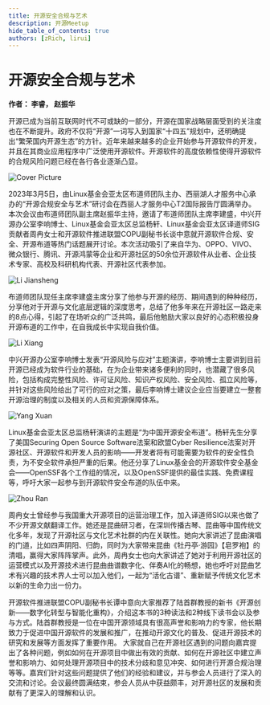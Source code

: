 ```yaml
---
title: 开源安全合规与艺术
description: 开源Meetup
hide_table_of_contents: true
authors: [zRich, lirui]
---
```


# 开源安全合规与艺术

**作者： 李睿， 赵振华**

开源已成为当前互联网时代不可或缺的一部分，开源在国家战略层面受到的关注度也在不断提升。政府不仅将“开源”一词写入到国家“十四五”规划中，还明确提出“繁荣国内开源生态”的方针。近年来越来越多的企业开始参与开源软件的开发，并且在其商业应用程序中广泛使用开源软件。开源软件的高度依赖性使得开源软件的合规风险问题已经在各行各业逐渐凸显。

![Cover Picture](/img/blog/0305-cover.jpg)

2023年3月5日，由Linux基金会亚太区布道师团队主办、西丽湖人才服务中心承办的“开源合规安全与艺术”研讨会在西丽人才服务中心T2国际报告厅圆满举办。
本次会议由布道师团队副主席赵振华主持，邀请了布道师团队主席李建盛，中兴开源办公室李响博士、Linux基金会亚太区总监杨轩、Linux基金会亚太区译道师SIG贡献者周冉女士和开源软件推进联盟COPU副秘书长谈中意就开源软件合规、安全、开源布道等热门话题展开讨论。本次活动吸引了来自华为、OPPO、VIVO、微众银行、腾讯、开源鸿蒙等企业和开源社区的50余位开源软件从业者、企业技术专家、高校及科研机构代表、开源社区代表参加。

![Li Jiansheng](/img/blog/0305-lijiansheng.jpg)

布道师团队现任主席李建盛主席分享了他参与开源的经历、期间遇到的种种经历，分享他对于开源与文化底层逻辑的深度思考，总结了他多年来在开源社区一路走来的8点心得，引起了在场听众的广泛共鸣，最后他勉励大家以良好的心态积极投身开源布道的工作中，在自我成长中实现自我价值。

![Li Xiang](/img/blog/0305-lixiang.jpg)

中兴开源办公室李响博士发表“开源风险与应对”主题演讲，李响博士主要讲到目前开源已经成为软件行业的基础，在为企业带来诸多便利的同时，也潜藏了很多风险，包括构成完整性风险、许可证风险、知识产权风险、安全风险、孤立风险等，并针对这些风险给出了可行的应对之策，最后李响博士建议企业应当要建立一整套开源治理的制度以及相关的人员和资源保障体系。

![Yang Xuan](/img/blog/0305-yangxuan.jpg)

Linux基金会亚太区总监杨轩演讲的主题是“为中国开源安全布道”。杨轩先生分享了美国Securing Open Source Software法案和欧盟Cyber Resilience法案对开源社区、开源软件和开发人员的影响——开发者将有可能需要为软件的安全性负责，为不安全软件承担严重的后果。他还分享了Linux基金会的开源软件安全基金会——OpenSSF各个工作组的情况，以及OpenSSF提供的最佳实践、免费课程等，呼吁大家一起参与到开源软件安全布道的队伍中来。

![Zhou Ran](/img/blog/0305-zhouran.jpg)

周冉女士曾经参与我国重大开源项目的运营治理工作，加入译道师SIG以来也做了不少开源文献翻译工作。她还是昆曲研习者，在深圳传播古琴、昆曲等中国传统文化多年，发现了开源社区与文化艺术社群的内在关联性。她向大家讲述了昆曲演唱的门道，比如四声阴阳、归韵，同时为大家带来昆曲《牡丹亭·游园》【皂罗袍】的清唱，赢得大家阵阵掌声。此外，周冉女士也向大家讲述了她对于利用开源社区的运营模式以及开源技术进行昆曲曲谱数字化、伴奏AI化的畅想，她也呼吁对昆曲艺术有兴趣的技术界人士可以加入他们，一起为“活化古谱”、重新赋予传统文化艺术以新的生命力出一份力。

开源软件推进联盟COPU副秘书长谭中意向大家推荐了陆首群教授的新书《开源创新——数字化转型与智能化重构》，介绍这本书的3种读法和2种线下读书会以及参与方式。陆首群教授是一位在中国开源领域具有很高声誉和影响力的专家，他长期致力于促进中国开源软件的发展和推广，在推动开源文化的普及、促进开源技术的研究和发展等方面发挥了重要作用。
大家就自己在开源社区遇到的问题向嘉宾提出了各种问题，例如如何在开源项目中做出有效的贡献、如何在开源社区中建立声誉和影响力、如何处理开源项目中的技术分歧和意见冲突、如何进行开源合规治理等等。嘉宾们针对这些问题提供了他们的经验和建议，并与参会人员进行了深入的交流和讨论。会议最终圆满结束，参会人员从中获益颇丰，对开源社区的发展和贡献有了更深入的理解和认识。
